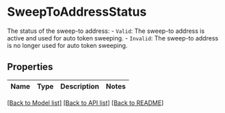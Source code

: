 # SweepToAddressStatus

The status of the sweep-to address:  - `Valid`: The sweep-to address is active and used for auto token sweeping. - `Invalid`: The sweep-to address is no longer used for auto token sweeping. 

## Properties

Name | Type | Description | Notes
------------ | ------------- | ------------- | -------------

[[Back to Model list]](../README.md#documentation-for-models) [[Back to API list]](../README.md#documentation-for-api-endpoints) [[Back to README]](../README.md)


